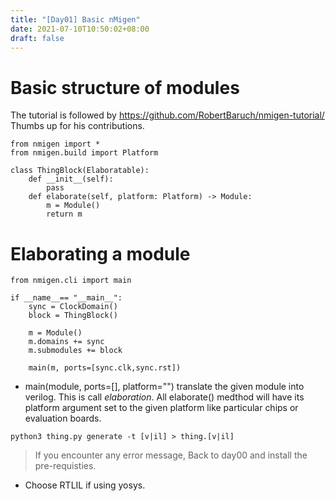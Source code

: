 ```yaml
---
title: "[Day01] Basic nMigen"
date: 2021-07-10T10:50:02+08:00
draft: false
---
```

# Basic structure of modules
The tutorial is followed by https://github.com/RobertBaruch/nmigen-tutorial/
Thumbs up for his contributions.
```
from nmigen import *
from nmigen.build import Platform

class ThingBlock(Elaboratable):
    def __init__(self):
        pass
    def elaborate(self, platform: Platform) -> Module:
        m = Module()
        return m
```
# Elaborating a module
```
from nmigen.cli import main

if __name__== "__main__":
    sync = ClockDomain()
    block = ThingBlock()

    m = Module()
    m.domains += sync
    m.submodules += block

    main(m, ports=[sync.clk,sync.rst])
```
- main(module, ports=[<ports>], platform="<platform>") translate the given module into verilog. This is call *elaboration*. All elaborate() medthod will have its platform argument set to the given platform like particular chips or evaluation boards.
```
python3 thing.py generate -t [v|il] > thing.[v|il]
```
> If you encounter any error message, Back to day00 and install the pre-requisties.
- Choose RTLIL if using yosys.
